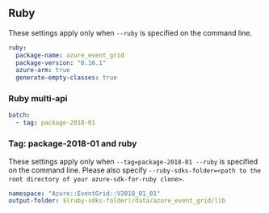 ## Ruby

These settings apply only when `--ruby` is specified on the command line.

``` yaml $(ruby)
ruby:
  package-name: azure_event_grid
  package-version: "0.16.1"
  azure-arm: true
  generate-empty-classes: true
```

### Ruby multi-api

``` yaml $(ruby) && $(multiapi)
batch:
  - tag: package-2018-01
```

### Tag: package-2018-01 and ruby

These settings apply only when `--tag=package-2018-01 --ruby` is specified on the command line.
Please also specify `--ruby-sdks-folder=<path to the root directory of your azure-sdk-for-ruby clone>`.

``` yaml $(tag) == 'package-2018-01' && $(ruby)
namespace: "Azure::EventGrid::V2018_01_01"
output-folder: $(ruby-sdks-folder)/data/azure_event_grid/lib
```
